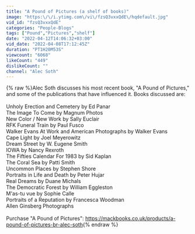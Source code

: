 ```yaml
---
title: "A Pound of Pictures (a shelf of books)"
image: "https:\/\/i.ytimg.com\/vi\/fzsQ3vxxQdE\/hqdefault.jpg"
vid_id: "fzsQ3vxxQdE"
categories: "People-Blogs"
tags: ["Pound","Pictures","shelf"]
date: "2022-04-12T14:06:32+03:00"
vid_date: "2022-04-08T17:12:45Z"
duration: "PT1H20M53S"
viewcount: "6068"
likeCount: "449"
dislikeCount: ""
channel: "Alec Soth"
---
```

{% raw %}Alec Soth discusses his most recent book, &quot;A Pound of Pictures,&quot; and some of the publications that have influenced it. Books discussed are:<br /><br />⁣Unholy Erection and Cemetery by Ed Panar<br />The Image To Come by Magnum Photos<br />New Color / New Work by Sally Euclair<br />RFK Funeral Train by Paul Fusco<br />Walker Evans At Work and American Photographs by Walker Evans<br />Cape Light by Joel Meyerowitz<br />Dream Street by W. Eugene Smith<br />IOWA by Nancy Rexroth <br />The Fifties Calendar For 1983 by Sid Kaplan<br />The Coral Sea by Patti Smith<br />Uncommon Places by Stephen Shore<br />Portraits in Life and Death by Peter Hujar<br />Real Dreams by Duane Michals<br />The Democratic Forest by William Eggleston<br />M'as-tu vue by Sophie Calle<br />Portraits of a Reputation by Francesca Woodman<br />Allen Ginsberg Photographs<br /><br />Purchase &quot;A Pound of Pictures&quot;:  <a rel="nofollow" target="blank" href="https://mackbooks.co.uk/products/a-pound-of-pictures-br-alec-soth">https://mackbooks.co.uk/products/a-pound-of-pictures-br-alec-soth</a>{% endraw %}
